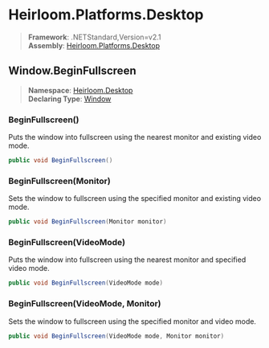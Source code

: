 # Heirloom.Platforms.Desktop

> **Framework**: .NETStandard,Version=v2.1  
> **Assembly**: [Heirloom.Platforms.Desktop][0]  

## Window.BeginFullscreen

> **Namespace**: [Heirloom.Desktop][0]  
> **Declaring Type**: [Window][1]  

### BeginFullscreen()

Puts the window into fullscreen using the nearest monitor and existing video mode.

```cs
public void BeginFullscreen()
```

### BeginFullscreen(Monitor)

Sets the window to fullscreen using the specified monitor and existing video mode.

```cs
public void BeginFullscreen(Monitor monitor)
```

### BeginFullscreen(VideoMode)

Puts the window into fullscreen using the nearest monitor and specified video mode.

```cs
public void BeginFullscreen(VideoMode mode)
```

### BeginFullscreen(VideoMode, Monitor)

Sets the window to fullscreen using the specified monitor and video mode.

```cs
public void BeginFullscreen(VideoMode mode, Monitor monitor)
```

[0]: ../../../Heirloom.Platforms.Desktop.md
[1]: ../Window.md
